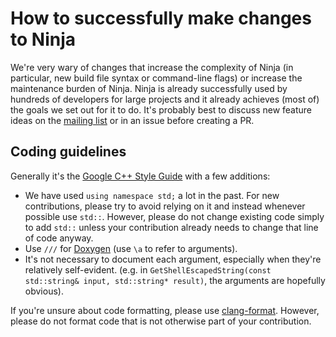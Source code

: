 # How to successfully make changes to Ninja

We're very wary of changes that increase the complexity of Ninja (in particular,
new build file syntax or command-line flags) or increase the maintenance burden
of Ninja. Ninja is already successfully used by hundreds of developers for large
projects and it already achieves (most of) the goals we set out for it to do.
It's probably best to discuss new feature ideas on the
[mailing list](https://groups.google.com/forum/#!forum/ninja-build) or in an
issue before creating a PR.

## Coding guidelines

Generally it's the
[Google C++ Style Guide](https://google.github.io/styleguide/cppguide.html) with
a few additions:

* We have used `using namespace std;` a lot in the past. For new contributions,
  please try to avoid relying on it and instead whenever possible use `std::`.
  However, please do not change existing code simply to add `std::` unless your
  contribution already needs to change that line of code anyway.
* Use `///` for [Doxygen](http://www.doxygen.nl/) (use `\a` to refer to
  arguments).
* It's not necessary to document each argument, especially when they're
  relatively self-evident. (e.g. in
  `GetShellEscapedString(const std::string& input, std::string* result)`, the
  arguments are hopefully obvious).

If you're unsure about code formatting, please use
[clang-format](https://clang.llvm.org/docs/ClangFormat.html). However, please do
not format code that is not otherwise part of your contribution.
